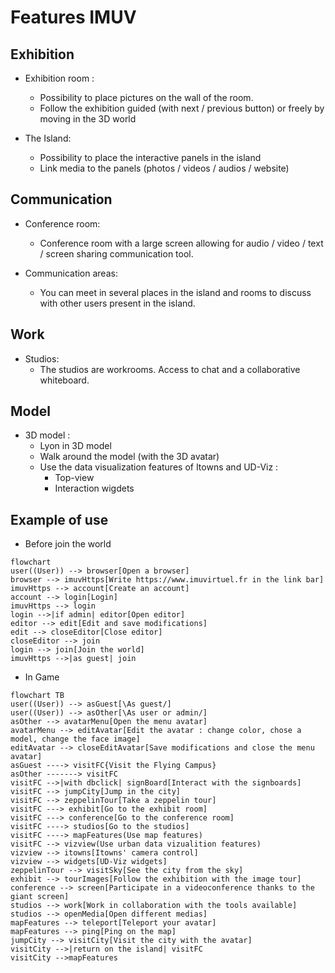 # Features IMUV

## Exhibition

- Exhibition room :

  - Possibility to place pictures on the wall of the room.
  - Follow the exhibition guided (with next / previous button) or freely by moving in the 3D world

- The Island:
  - Possibility to place the interactive panels in the island
  - Link media to the panels (photos / videos / audios / website)

## Communication

- Conference room:

  - Conference room with a large screen allowing for audio / video / text / screen sharing communication tool.

- Communication areas:
  - You can meet in several places in the island and rooms to discuss with other users present in the island.

## Work

- Studios:
  - The studios are workrooms. Access to chat and a collaborative whiteboard.

## Model

- 3D model :
  - Lyon in 3D model
  - Walk around the model (with the 3D avatar)
  - Use the data visualization features of Itowns and UD-Viz :
    - Top-view
    - Interaction wigdets

## Example of use

- Before join the world

```mermaid
flowchart
user((User)) --> browser[Open a browser]
browser --> imuvHttps[Write https://www.imuvirtuel.fr in the link bar]
imuvHttps --> account[Create an account]
account --> login[Login]
imuvHttps --> login
login -->|if admin| editor[Open editor]
editor --> edit[Edit and save modifications]
edit --> closeEditor[Close editor]
closeEditor --> join
login --> join[Join the world]
imuvHttps -->|as guest| join
```

- In Game

```mermaid
flowchart TB
user((User)) --> asGuest[\As guest/]
user((User)) --> asOther[\As user or admin/]
asOther --> avatarMenu[Open the menu avatar]
avatarMenu --> editAvatar[Edit the avatar : change color, chose a model, change the face image]
editAvatar --> closeEditAvatar[Save modifications and close the menu avatar]
asGuest ----> visitFC{Visit the Flying Campus}
asOther -------> visitFC
visitFC -->|with dbclick| signBoard[Interact with the signboards]
visitFC --> jumpCity[Jump in the city]
visitFC --> zeppelinTour[Take a zeppelin tour]
visitFC ---> exhibit[Go to the exhibit room]
visitFC ---> conference[Go to the conference room]
visitFC ----> studios[Go to the studios]
visitFC ----> mapFeatures(Use map features)
visitFC --> vizview(Use urban data vizualition features)
vizview --> itowns[Itowns' camera control]
vizview --> widgets[UD-Viz widgets]
zeppelinTour --> visitSky[See the city from the sky]
exhibit --> tourImages[Follow the exhibition with the image tour]
conference --> screen[Participate in a videoconference thanks to the giant screen]
studios --> work[Work in collaboration with the tools available]
studios --> openMedia[Open different medias]
mapFeatures --> teleport[Teleport your avatar]
mapFeatures --> ping[Ping on the map]
jumpCity --> visitCity[Visit the city with the avatar]
visitCity -->|return on the island| visitFC
visitCity -->mapFeatures
```
